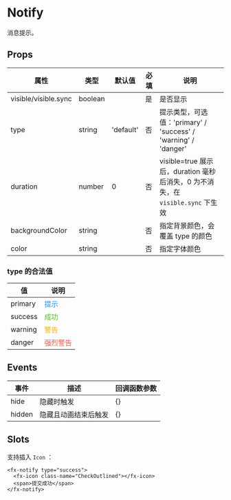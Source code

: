 # Notify

消息提示。

## Props

| 属性                 | 类型    | 默认值    | 必填 | 说明                                                                           |
| -------------------- | ------- | --------- | ---- | ------------------------------------------------------------------------------ |
| visible/visible.sync | boolean |           | 是   | 是否显示                                                                       |
| type                 | string  | 'default' | 否   | 提示类型，可选值：'primary' / 'success' / 'warning' / 'danger'                 |
| duration             | number  | 0         | 否   | visible=true 展示后，duration 毫秒后消失，0 为不消失，在 `visible.sync` 下生效 |
| backgroundColor      | string  |           | 否   | 指定背景颜色，会覆盖 type 的颜色                                               |
| color                | string  |           | 否   | 指定字体颜色                                                                   |

### type 的合法值

| 值      | 说明                                  |
| ------- | ------------------------------------- |
| primary | <font color="#1890ff">提示</font>     |
| success | <font color="#52c41a">成功</font>     |
| warning | <font color="#faad14">警告</font>     |
| danger  | <font color="#ff4d4f">强烈警告</font> |

## Events

| 事件   | 描述                 | 回调函数参数 |
| ------ | -------------------- | ------------ |
| hide   | 隐藏时触发           | {}           |
| hidden | 隐藏且动画结束后触发 | {}           |

## Slots

支持插入 `Icon` ：

```
<fx-notify type="success">
  <fx-icon class-name="CheckOutlined"></fx-icon>
  <span>提交成功</span>
</fx-notify>
```
